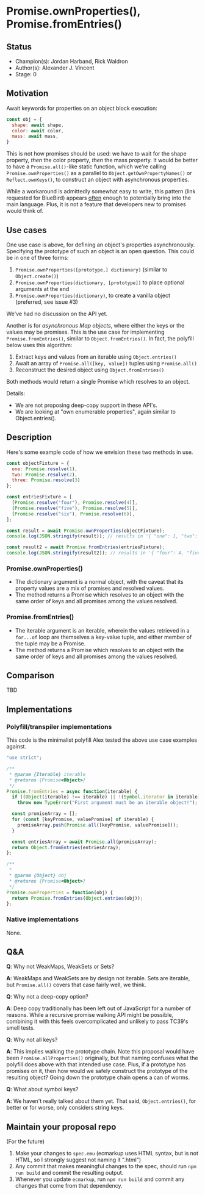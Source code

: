 # Promise.ownProperties(), Promise.fromEntries()

## Status

* Champion(s): Jordan Harband, Rick Waldron
* Author(s): Alexander J. Vincent
* Stage: 0

## Motivation

Await keywords for properties on an object block execution:

```javascript
const obj = {
  shape: await shape,
  color: await color,
  mass: await mass,
}
```

This is not how promises should be used:  we have to wait for the shape property, _then_ the color property, _then_ the mass property.  It would be better to have a `Promise.all()`-like static function, which we're calling `Promise.ownProperties()` as a parallel to `Object.getOwnPropertyNames()` or `Reflect.ownKeys()`, to construct an object with asynchronous properties.

While a workaround is admittedly somewhat easy to write, this pattern (link requested for BlueBird) appears [often](https://github.com/Agoric/agoric-sdk/blob/c254eb6950d99f28f410745aaaba5cda7f104af1/packages/same-structure/src/sameStructure.js#L104-L108) enough to potentially bring into the main language.  Plus, it is not a feature that developers new to promises would think of.

## Use cases

One use case is above, for defining an object's properties asynchronously.  Specifying the prototype of such an object is an open question.  This could be in one of three forms:
1. `Promise.ownProperties([prototype,] dictionary)` (similar to `Object.create()`)
2. `Promise.ownProperties(dictionary, [prototype])` to place optional arguments at the end
3. `Promise.ownProperties(dictionary)`, to create a vanilla object (preferred, see issue #3)

We've had no discussion on the API yet.

Another is for _asynchronous Map objects_, where either the keys or the values may be promises.  This is the use case for implementing `Promise.fromEntries()`, similar to `Object.fromEntries()`.  In fact, the polyfill below uses this algorithm:

1. Extract keys and values from an iterable using `Object.entries()`
2. Await an array of `Promise.all([key, value])` tuples using `Promise.all()`
3. Reconstruct the desired object using `Object.fromEntries()`

Both methods would return a single Promise which resolves to an object.

Details:
* We are not proposing deep-copy support in these API's.
* We are looking at "own enumerable properties", again similar to Object.entries().

## Description

Here's some example code of how we envision these two methods in use.

```javascript
const objectFixture = {
  one: Promise.resolve(1),
  two: Promise.resolve(2),
  three: Promise.resolve(3)
};

const entriesFixture = [
  [Promise.resolve("four"), Promise.resolve(4)],
  [Promise.resolve("five"), Promise.resolve(5)],
  [Promise.resolve("six"), Promise.resolve(6)],
];

const result = await Promise.ownProperties(objectFixture);
console.log(JSON.stringify(result)); // results in '{ "one": 1, "two": 2, "three": 3 }'

const result2 = await Promise.fromEntries(entriesFixture);
console.log(JSON.stringify(result2)); // results in '{ "four": 4, "five": 5, "six": 6 }'
```

### Promise.ownProperties()

* The dictionary argument is a normal object, with the caveat that its property values are a mix of promises and resolved values.
* The method returns a Promise which resolves to an object with the same order of keys and all promises among the values resolved.

### Promise.fromEntries()

* The iterable argument is an iterable, wherein the values retrieved in a `for...of` loop are themselves a key-value tuple, and either member of the tuple may be a Promise.
* The method returns a Promise which resolves to an object with the same order of keys and all promises among the values resolved.

## Comparison

TBD

## Implementations

### Polyfill/transpiler implementations
This code is the minimalist polyfill Alex tested the above use case examples against.

```javascript
"use strict";

/**
 * @param {Iterable} iterable
 * @returns {Promise<Object>}
 */
Promise.fromEntries = async function(iterable) {
  if ((Object(iterable) !== iterable) || !(Symbol.iterator in iterable))
    throw new TypeError("First argument must be an iterable object!");

  const promiseArray = [];
  for (const [keyPromise, valuePromise] of iterable) {
    promiseArray.push(Promise.all([keyPromise, valuePromise]));
  }

  const entriesArray = await Promise.all(promiseArray);
  return Object.fromEntries(entriesArray);
};

/**
 * 
 * @param {Object} obj
 * @returns {Promise<Object>}
 */
Promise.ownProperties = function(obj) {
  return Promise.fromEntries(Object.entries(obj));
};
```

### Native implementations

None.

## Q&A

**Q**: Why not WeakMaps, WeakSets or Sets?

**A**: WeakMaps and WeakSets are by design not iterable.  Sets are iterable, but `Promise.all()` covers that case fairly well, we think.

**Q**: Why not a deep-copy option?

**A**: Deep copy traditionally has been left out of JavaScript for a number of reasons.  While a recursive promise walking API might be possible, combining it with this feels overcomplicated and unlikely to pass TC39's smell tests.

**Q**: Why not all keys?

**A**: This implies walking the prototype chain.  Note this proposal would have been `Promise.allProperties()` originally, but that naming confuses what the polyfill does above with that intended use case.  Plus, if a prototype has promises on it, then how would we safely construct the prototype of the resulting object?  Going down the prototype chain opens a can of worms.

**Q**: What about symbol keys?

**A**: We haven't really talked about them yet.  That said, `Object.entries()`, for better or for worse, only considers string keys.

## Maintain your proposal repo

(For the future) 

  1. Make your changes to `spec.emu` (ecmarkup uses HTML syntax, but is not HTML, so I strongly suggest not naming it ".html")
  1. Any commit that makes meaningful changes to the spec, should run `npm run build` and commit the resulting output.
  1. Whenever you update `ecmarkup`, run `npm run build` and commit any changes that come from that dependency.

  [explainer]: https://github.com/tc39/how-we-work/blob/HEAD/explainer.md
